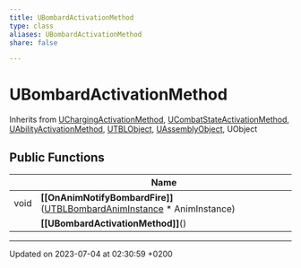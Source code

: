 ```yaml
---
title: UBombardActivationMethod
type: class
aliases: UBombardActivationMethod
share: false

---
```


# UBombardActivationMethod





Inherits from [UChargingActivationMethod](/docs/SDK/Source/Classes/classUChargingActivationMethod.md), [UCombatStateActivationMethod](/docs/SDK/Source/Classes/classUCombatStateActivationMethod.md), [UAbilityActivationMethod](/docs/SDK/Source/Classes/classUAbilityActivationMethod.md), [UTBLObject](/docs/SDK/Source/Classes/classUTBLObject.md), [UAssemblyObject](/docs/SDK/Source/Classes/classUAssemblyObject.md), UObject

## Public Functions

|                | Name           |
| -------------- | -------------- |
| void | **[[OnAnimNotifyBombardFire]]**([UTBLBombardAnimInstance](/docs/SDK/Source/Classes/classUTBLBombardAnimInstance.md) * AnimInstance) |
| | **[[UBombardActivationMethod]]**() |

-------------------------------

Updated on 2023-07-04 at 02:30:59 +0200
